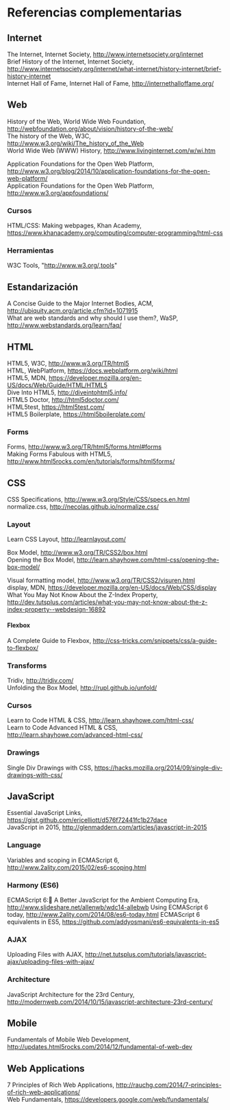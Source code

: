 # Referencias complementarias

## Internet

The Internet, Internet Society, http://www.internetsociety.org/internet  
Brief History of the Internet, Internet Society, http://www.internetsociety.org/internet/what-internet/history-internet/brief-history-internet  
Internet Hall of Fame, Internet Hall of Fame, http://internethalloffame.org/

## Web

History of the Web,  World Wide Web Foundation, http://webfoundation.org/about/vision/history-of-the-web/  
The history of the Web, W3C, http://www.w3.org/wiki/The_history_of_the_Web  
World Wide Web (WWW) History, http://www.livinginternet.com/w/wi.htm

Application Foundations for the Open Web Platform, http://www.w3.org/blog/2014/10/application-foundations-for-the-open-web-platform/  
Application Foundations for the Open Web Platform, http://www.w3.org/appfoundations/  


### Cursos

HTML/CSS: Making webpages, Khan Academy, https://www.khanacademy.org/computing/computer-programming/html-css

### Herramientas

W3C Tools, "http://www.w3.org/,tools"

## Estandarización

A Concise Guide to the Major Internet Bodies, ACM, http://ubiquity.acm.org/article.cfm?id=1071915  
What are web standards and why should I use them?, WaSP, http://www.webstandards.org/learn/faq/  

## HTML

HTML5, W3C, http://www.w3.org/TR/html5  
HTML, WebPlatform, https://docs.webplatform.org/wiki/html  
HTML5, MDN, https://developer.mozilla.org/en-US/docs/Web/Guide/HTML/HTML5  
Dive Into HTML5, http://diveintohtml5.info/  
HTML5 Doctor, http://html5doctor.com/  
HTML5test, https://html5test.com/  
HTML5 Boilerplate, https://html5boilerplate.com/  

### Forms

Forms, http://www.w3.org/TR/html5/forms.html#forms  
Making Forms Fabulous with HTML5, http://www.html5rocks.com/en/tutorials/forms/html5forms/

## CSS

CSS Specifications, http://www.w3.org/Style/CSS/specs.en.html  
normalize.css, http://necolas.github.io/normalize.css/

### Layout

Learn CSS Layout, http://learnlayout.com/  

Box Model, http://www.w3.org/TR/CSS2/box.html  
Opening the Box Model, http://learn.shayhowe.com/html-css/opening-the-box-model/  

Visual formatting model, http://www.w3.org/TR/CSS2/visuren.html  
display, MDN, https://developer.mozilla.org/en-US/docs/Web/CSS/display  
What You May Not Know About the Z-Index Property, http://dev.tutsplus.com/articles/what-you-may-not-know-about-the-z-index-property--webdesign-16892

#### Flexbox

A Complete Guide to Flexbox, http://css-tricks.com/snippets/css/a-guide-to-flexbox/


### Transforms

Tridiv, http://tridiv.com/  
Unfolding the Box Model, http://rupl.github.io/unfold/  

### Cursos

Learn to Code HTML & CSS, http://learn.shayhowe.com/html-css/  
Learn to Code Advanced HTML & CSS, http://learn.shayhowe.com/advanced-html-css/

### Drawings

Single Div Drawings with CSS, https://hacks.mozilla.org/2014/09/single-div-drawings-with-css/  

## JavaScript

Essential JavaScript Links, https://gist.github.com/ericelliott/d576f72441fc1b27dace  
JavaScript in 2015, http://glenmaddern.com/articles/javascript-in-2015  

### Language

Variables and scoping in ECMAScript 6, http://www.2ality.com/2015/02/es6-scoping.html

### Harmony (ES6)

ECMAScript 6: A Better JavaScript for the Ambient Computing Era, http://www.slideshare.net/allenwb/wdc14-allebwb
Using ECMAScript 6 today, http://www.2ality.com/2014/08/es6-today.html
ECMAScript 6 equivalents in ES5, https://github.com/addyosmani/es6-equivalents-in-es5

### AJAX

Uploading Files with AJAX, http://net.tutsplus.com/tutorials/javascript-ajax/uploading-files-with-ajax/  

### Architecture

JavaScript Architecture for the 23rd Century, http://modernweb.com/2014/10/15/javascript-architecture-23rd-century/  

## Mobile

Fundamentals of Mobile Web Development, http://updates.html5rocks.com/2014/12/fundamental-of-web-dev  

## Web Applications

7 Principles of Rich Web Applications, http://rauchg.com/2014/7-principles-of-rich-web-applications/  
Web Fundamentals, https://developers.google.com/web/fundamentals/
